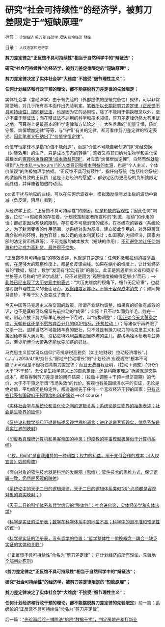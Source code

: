 # 研究“社会可持续性”的经济学，被剪刀差限定于“短缺原理”

标签： `计划经济` `剪刀差` `经济学` `短缺` `指令经济` `财经` 

目录： `人权法学和经济学`

**剪刀差定律之“正反馈不具可持续性”相当于自然科学中的“辩证法”；**

**研究“社会可持续性”的经济学，被剪刀差定律限定的“短缺原理”；**

**剪刀差定律决定了实体社会学“大维度”不接受“细节理性主义”；**

**任何计划经济和行政干预的理论，都不能摆脱剪刀差定律的先验限定；**

实体社会学（含经济学）由于有先验的（外部提供的逻辑完备性）规律，可以非常简便地，对几乎所有基本面作出先验判定。[笔者所以长期将剪刀差定律（正反馈不具可持续性）视同辩证法](../../../2011/3/1/物极必反规律和辩证法.md)，也是因为它的适用性，除了不能用于偷换概念以外，至少不亚于辩证法；而在辩证法不适用的科学和技术领域，剪刀差定律仍然大有用武之地，可算得上是最基本的科学定律和方法论之一。大名鼎鼎的“能量守恒，质能守恒，熵恒增加定律”等等，与“守恒”有关的定律，都可看作剪刀差定律的特定表述。[因此笔者又归纳出了“价值守恒定律](../../../2008/7/27/价值守衡定律：抓生产促GDP，不如“抓就业促消费”.md)”。



价值守恒定律不是指“价值不能创造”，而是“价值不可能自我创造”即“未经交换（边际效用）的生产，只是成本形态的转换”；笔者又将其归纳为生物学和进化论最根本的[客观约束性原理“成本效益原理”](../../../2012/6/18/时间中的物理学，生物学，生理学和社会学.md)，对应着“熵恒增加定理”，自然而然就能得到“[人性本私＝who
am
I”的人类意识和根本利益的本源](../../../2009/11/4/什么是“我”及人性本私和熵恒增加定律.md)，也是“个人主义，个体价值观”的终极物理学依据。“正反馈不具可持续性”，指任何系统（包括社会系统）的激励所导致的正反馈（这是计划经济的愿望），都必定因为更高级的负所馈限定而终结，并伴随着加倍的动荡。

ps:该干扰与响应的曲线，可以在任何示波器中，模拟激励信号发出后的波动中衰减（负反馈，阻尼）看到；

从经济学上说，“正反馈不具可持续性”的原因，[就是短缺的客观性](../../../2013/1/6/&quot;公有制必然灭亡&quot;的自然科学原理.md)；因此任何“刺激，拉动”——>假如真的存在着，计划政策制定者所宣称的“刺激，拉动”的作用的话；都必定因为短缺的限制，存在着不可能消饵的成本。在本级次的容器（系统论之，为了封闭要素的作用范围，以系统对象为基准，建立彼此作用的，对外隔离其耦合影响的环境，称为容器；如公司的成本利润核计；如国家的内部经济，国家内部的法定货币核算等），不可克服的成本放大（短缺的作用），[不可避免地让任何刺激和拉动成为高利贷，最终得不偿失](../../../2009/5/1/人定胜天？马列唯心信仰对客观规律干预冲动.md)。

“正反馈不具可持续性”的等效表述，也就是其逆定理：任何刺激和拉动的振荡曲线，在足够大的观察维度上，都是负反馈曲线。如果在缩小的维度上，让计划经济者的“数据，统计，数学”发现有“拉动有效”的貌似，此正是凯恩斯主义者和奥斯卡兰格等人号称的“经济学成就”，只不过是因为“观察维度被缩得足够小”而已；——>[此处已经出现了大历史观中的表述](../../../2010/4/21/大维度历史观允许在细节上“自圆其说”.md)：“大历史维度的视角下，细节无足轻重”，也就是对细节理性主义的全面证否。[观察维度足够小，不等于客观成本消失](../../../2012/6/30/科学派是两百年来“政府干预论”的政治哲学.md)了；如同掩耳盗铃，不等于别人全变成了聋子。

今天中国等马克思主义杂交国的政策，所谓产业结构调整，如果真的好象有点效的话，也不是真的可以保留先前拉动的“成果”；实际上只不过如同剪羊毛，剪完一轮，耐心点放下剪刀等羊毛长出一下茬时，叫“结构调整”；（[但正如今天大萧条之中，天朝粉丝还是不愿放弃百分几的GDP指标，还想拉动！](../../../2013/7/11/银行股如果持续走强，经济复苏就不可持续.md)）；等猪似乎再养肥了又杀一批。这样当然不可能猪羊真的肥壮，只不过是有操刀权力的马克思主义利益集团给养得人满为患，没钻进特殊利益集团里养老的主儿，都挤满独木桥地考公务员，[至少能博个大萧条还能优先加薪的好处](../../../2014/1/11/封建惯例让公众不满，宣传狡辩让公众恼火.md)。

马克思主义哲学可以信仰[“苛捐杂税高税负（如土地财政）拉动经济增长”，](../../../2013/4/18/为什么“房地产拉动增长”的“计划经济 宏观调控”根本不可能？.md)但是不但将违背剪刀差定律；而且无法自我证明，（拉动＋调整）的代价大于“不干预”。无论是生物学意义上的自愈定律，还是科斯定理之“折腾就是交易成本”，都将得到剪刀差定律的同样结果：（拉动＋调整＋干预＝经济周期）的代价，大于不干预之所谓“市场失效”的代价。客观也有美国经济水平的实证，无论是绝对值，平均值还是稳定性，都遥遥领先于任何一个喜欢经济干预的国家；[只有这些代表各国政府干预程度的GDP除外](../../../2011/12/24/凯恩斯主义的GDP依赖于物价更快的上涨.md)——>of
course！

《[实体社会学与系统论和进化论之间的逻辑关系；系统论是生物界的抽象表述；社会是生物界的延伸](../../../2012/3/12/数学－系统论和社会进化论之间的逻辑关系.md)》

《[系统论和数学都只不过是描述客观世界的语言；进化论是客观现实，信息系统是真实世界的映射](../../../2012/3/12/进化论是现实，信息系统是现实的映射.md)》

《[印度教真理牌计算机和黑客帝国的神灵；印度教的宇宙模型极类似于计算机系统](../../../2012/3/12/印度教的真理牌巨型机中的黑客帝国.md)》

《[“权，Right”是自我维持的一种利益；权力的利益，用于支付合作的成本；《人权宣言》奴颜卑膝](../../../2012/3/14/《人权宣言》中的大政府观念和奴颜卑膝；.md)》

《[面向对象的软件技术就是科学的发展观（思维）；软件技术的思维方式，保证逻辑一致，仍然是客观的映射](../../../2012/3/14/面向对象的“科学发展观”.md)》

《[系统论中的天无二日的逻辑规律，天无二日的逻辑体系类似“树”;必须都是客观对象的真实映射；](../../../2012/3/14/系统论,进化论和信息系统.md)》

《[天无二日的科学体系和哲学信仰的“整体性”；社会进化论，实体经济学和实体法学](../../../2012/3/14/天无二日的科学和哲学信仰的“整体性”.md)》

《[科学是实证的注册表；数学在科学体系中的地位不高；科学中的测不准和预见性的统一](../../../2012/3/15/科学是实证的注册表，数学不是必要的；.md)》

《[科学是实证的注册表，没有哲学的位置；“哲学整体性＝偷换概念＝耦合＝缺乏实证的实体和关联”](../../../2012/3/15/科学中没有哲学的位置；信仰的位置在那里？.md)》

《[“正反馈不具可持续性”命名为“剪刀差定律”；
将计划经济的所有理论，先验地全部判处死刑](../../../2014/1/14/系统论的“正反馈不具可持续性”命名为“剪刀差定律”.md)》

《**剪刀差定律之“正反馈不具可持续性”相当于自然科学中的“辩证法”；**

**研究“社会可持续性”的经济学，被剪刀差定律限定的“短缺原理”；**

**剪刀差定律决定了实体社会学“大维度”不接受“细节理性主义”；**

**任何计划经济和行政干预的理论，都不能摆脱剪刀差定律的先验限定**》前一篇：[系统论的“正反馈不具可持续性”命名为“剪刀差定律”](../../../2014/1/14/系统论的“正反馈不具可持续性”命名为“剪刀差定律”.md)

后一篇：[“先验而后验＋排除法”排除“数据干扰”，判定房地产和打新业](../../../2014/1/14/“先验而后验＋排除法”排除“数据干扰”，判定房地产和打新业.md)